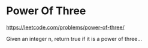 # Power Of Three

https://leetcode.com/problems/power-of-three/


Given an integer n, return true if it is a power of three...
